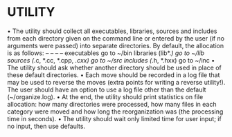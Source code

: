 UTILITY
=======
• The utility should collect all executables, libraries, sources and includes from each
directory given on the command line or entered by the user (if no arguments were passed)
into separate directories. By default, the allocation is as follows:
–
–
–
–
executables go to ~/bin
libraries (lib*.*) go to ~/lib
sources (*.c, *.cc, *.cpp, *.cxx) go to ~/src
includes (*.h, *.hxx) go to ~/inc
• The utility should ask whether another directory should be used in place of these default
directories.
• Each move should be recorded in a log file that may be used to reverse the moves (extra
points for writing a reverse utility!). The user should have an option to use a log file other
than the default (~/organize.log).
• At the end, the utility should print statistics on file allocation: how many directories were
processed, how many files in each category were moved and how long the reorganization
was (the processing time in seconds).
• The utility should wait only limited time for user input; if no input, then use defaults.
